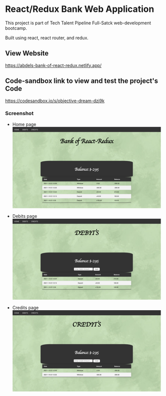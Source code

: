 # React/Redux Bank Web Application
This project is part of Tech Talent Pipeline Full-Satck web-development bootcamp.

Built using react, react router, and redux.

## View Website

https://abdels-bank-of-react-redux.netlify.app/

## Code-sandbox link to view and test the project's Code

https://codesandbox.io/s/objective-dream-dzj9k

### Screenshot 

* Home page
![](https://github.com/abdel-elsayed/React-Redux-Bank/blob/master/HOME.png)


* Debits page
![](https://github.com/abdel-elsayed/React-Redux-Bank/blob/master/debits.png)


* Credits page
![](https://github.com/abdel-elsayed/React-Redux-Bank/blob/master/credits.png)
